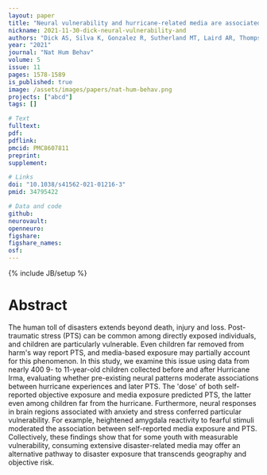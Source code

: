```yaml
---
layout: paper
title: "Neural vulnerability and hurricane-related media are associated with post-traumatic stress in youth"
nickname: 2021-11-30-dick-neural-vulnerability-and
authors: "Dick AS, Silva K, Gonzalez R, Sutherland MT, Laird AR, Thompson WK, Tapert SF, Squeglia LM, Gray KM, Nixon SJ, Cottler LB, La Greca AM, Gurwitch RH, Comer JS"
year: "2021"
journal: "Nat Hum Behav"
volume: 5
issue: 11
pages: 1578-1589
is_published: true
image: /assets/images/papers/nat-hum-behav.png
projects: ["abcd"]
tags: []

# Text
fulltext:
pdf:
pdflink:
pmcid: PMC8607811
preprint:
supplement:

# Links
doi: "10.1038/s41562-021-01216-3"
pmid: 34795422

# Data and code
github:
neurovault:
openneuro:
figshare:
figshare_names:
osf:
---
```

{% include JB/setup %}

# Abstract

The human toll of disasters extends beyond death, injury and loss. Post-traumatic stress (PTS) can be common among directly exposed individuals, and children are particularly vulnerable. Even children far removed from harm's way report PTS, and media-based exposure may partially account for this phenomenon. In this study, we examine this issue using data from nearly 400 9- to 11-year-old children collected before and after Hurricane Irma, evaluating whether pre-existing neural patterns moderate associations between hurricane experiences and later PTS. The 'dose' of both self-reported objective exposure and media exposure predicted PTS, the latter even among children far from the hurricane. Furthermore, neural responses in brain regions associated with anxiety and stress conferred particular vulnerability. For example, heightened amygdala reactivity to fearful stimuli moderated the association between self-reported media exposure and PTS. Collectively, these findings show that for some youth with measurable vulnerability, consuming extensive disaster-related media may offer an alternative pathway to disaster exposure that transcends geography and objective risk.
